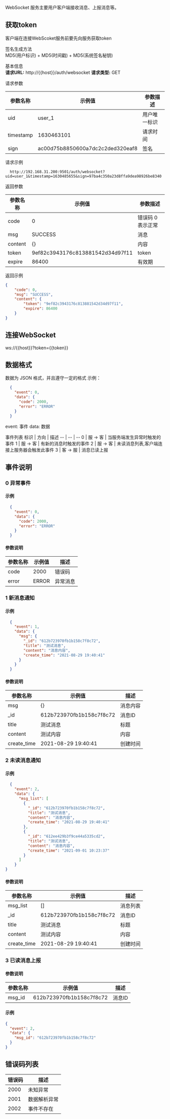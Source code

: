 WebSocket 服务主要用户客户端接收消息、上报消息等。

## 获取token

客户端在连接WebScoket服务前要先向服务获取token

签名生成方法  
MD5(用户标识) + MD5(时间戳) + MD5(系统签名秘钥)

基本信息  
**请求URL:** http://{{host}}/auth/websocket
**请求类型:** GET

请求参数

参数名称 | 示例值 | 参数描述
--- | --- | ---
uid | user_1 | 用户唯一标识
timestamp | 1630463101 |请求时间
sign | ac00d75b8850600a7dc2c2ded320eaf8 | 签名

请求示例  
```
  http://192.168.31.200:9501/auth/websocket?uid=user_1&timestamp=1630485655&sign=97ba4c350a23d8ffa9dea98926be8340
```

返回参数

参数名称 | 示例值 | 参数描述
--- | --- | ---
code | 0 | 错误码 0表示正常
msg | SUCCESS | 消息
content | {} | 内容
token | 9ef82c3943176c813881542d34d97f11 | token
expire | 86400 | 有效期

返回示例
```json
{
	"code": 0,
	"msg": "SUCCESS",
	"content": {
		"token": "9ef82c3943176c813881542d34d97f11",
		"expire": 86400
	}
}
```

## 连接WebSocket

 ws://{{host}}?token={{token}}

## 数据格式
数据为 JSON 格式，并且遵守一定的格式
示例：
```json
  {
    "event": 0,
    "data": {
      "code": 2000,
      "error": "ERROR"
    }
  }
```
event: 事件
data: 数据

事件列表
标识 | 方向 | 描述
-- | -- | --
0 | 服 -> 客 | 当服务端发生异常时触发的事件
1 | 服 -> 客 | 有新的消息时触发的事件
2 | 服 -> 客 | 未读消息列表,客户端连接上服务器会触发此事件
3 | 客 -> 服 | 消息已读上报

## 事件说明

### 0 异常事件
#### 示例
```json
  {
    "event": 0,
    "data": {
      "code": 2000,
      "error": "ERROR"
    }
  }
```
#### 参数说明
参数名称 | 示例值 | 描述
--- | --- | ---
code | 2000 | 错误码
error| ERROR | 异常消息

### 1 新消息通知
#### 示例
```json
  {
    "event": 1,
    "data": {
      "msg": {
        "_id": "612b723970fb1b158c7f8c72",
        "title": "测试消息",
        "content": "消息内容",
        "create_time": "2021-08-29 19:40:41"
      }
    }
  }
```

#### 参数说明
参数名称 | 示例值 | 描述
--- | --- | ---
msg | {} | 消息内容
_id | 612b723970fb1b158c7f8c72 | 消息ID
title | 测试消息 | 标题
content | 测试内容 | 内容
create_time | 2021-08-29 19:40:41 | 创建时间

### 2 未读消息通知
#### 示例
```json
  {
    "event": 2,
    "data": {
      "msg_list": [
        {
          "_id": "612b723970fb1b158c7f8c72",
          "title": "测试消息",
          "content": "消息内容",
          "create_time": "2021-08-29 19:40:41"
        },
        {
          "_id": "612ee429b3f9ce44a5335cd2",
          "title": "测试消息",
          "content": "消息内容",
          "create_time": "2021-09-01 10:23:37"
        }
      ]
    }
}
```

#### 参数说明
参数名称 | 示例值 | 描述
--- | --- | ---
msg_list | [] | 消息列表
_id | 612b723970fb1b158c7f8c72 | 消息ID
title | 测试消息 | 标题
content | 测试内容 | 内容
create_time | 2021-08-29 19:40:41 | 创建时间

### 3 已读消息上报

#### 参数说明
参数名称 | 示例值 | 描述
--- | --- | ---
msg_id | 612b723970fb1b158c7f8c72| 消息ID

#### 示例
```json
{
  "event": 2,
  "data": {
    "msg_id": "612b723970fb1b158c7f8c72"
  }
}
```

## 错误码列表

错误码 | 描述
-- | --
2000 | 未知异常
2001 | 数据解析异常
2002 | 事件不存在